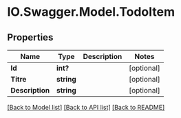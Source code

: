 # IO.Swagger.Model.TodoItem
## Properties

Name | Type | Description | Notes
------------ | ------------- | ------------- | -------------
**Id** | **int?** |  | [optional] 
**Titre** | **string** |  | [optional] 
**Description** | **string** |  | [optional] 

[[Back to Model list]](../README.md#documentation-for-models) [[Back to API list]](../README.md#documentation-for-api-endpoints) [[Back to README]](../README.md)

